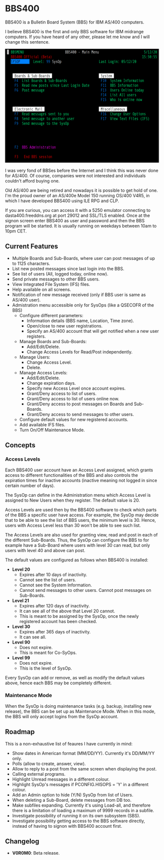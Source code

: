 # BBS400
BBS400 is a Bulletin Board System (BBS) for IBM AS/400 computers.

I believe BBS400 is the first and only BBS software for IBM midrange computers. If you have heard of any other, please let me know and I will change this sentence.

![BBS400](screenshots/mainmenu.png "BBS400")

I was very fond of BBSes before the Internet and I think this was never done for AS/400. Of course, companies were not interested and individuals couldn't afford buying one.

Old AS/400 are being retired and nowadays it is possible to get hold of one. I'm the proud owner of an AS/400e Model 150 running OS/400 V4R5, in which I have developed BBS400 using ILE RPG and CLP.

If you are curious, you can access it with a 5250 emulator connecting to dasta400.freeddns.org at port 29012 and SSL/TLS enabled. Once at the signon screen enter BBS400 as user and password and then the BBS program will be started. It is usually running on weekdays between 10am to 10pm CET.

## Current Features

* Multiple Boards and Sub-Boards, where user can post messages of up to 1125 characters.
* List new posted messages since last login into the BBS.
* See list of users (All, logged today, online now).
* Send private messages to other BBS users.
* View Integrated File System (IFS) files.
* Help available on all screens.
* Notification of new message received (only if BBS user is same as AS/400 user).
* Admistration menu accessible only for SysOps (like a QSECOFR of the BBS)
  * Configure different parameters:
    * Information details (BBS name, Location, Time zone).
    * Open/close to new user registrations.
    * Specify an AS/400 account that will get notified when a new user registers.
  * Manage Boards and Sub-Boards:
    * Add/Edit/Delete.
    * Change Access Levels for Read/Post independently.
  * Manage Users:
    * Change Access Level.
    * Delete.
  * Manage Access Levels:
    * Add/Edit/Delete.
    * Change expiration days.
    * Specify new Access Level once account expires.
    * Grant/Deny access to list of users.
    * Grant/Deny access to list of users online now.
    * Grant/Deny access to post messages on Boards and Sub-Boards.
    * Grant/Deny access to send messages to other users.
  * Configure default values for new registered accounts.
  * Add available IFS files.
  * Turn On/Off Maintenance Mode.

## Concepts

### Access Levels

Each BBS400 user account have an Access Level assigned, which grants access to different functionalities of the BBS and also controls the expiration times for inactive accounts (inactive meaning not logged in since certain number of days).
                                                                           
The SysOp can define in the Administration menu which Access Level is assigned to New Users when they register. The default value is 20.
                                                                           
Access Levels are used then by the BBS400 software to check which parts of the BBS a specific user have access. For example, the SysOp may decide that to be able to see the list of BBS users, the minimum level is 30. Hence, users with Access Level less than 30 won't be able to see such list.       

The Access Levels are also used for granting view, read and post in each of the different Sub-Boards. Thus, the SysOp can configure the BBS to for example have a Sub-Board where users with level 30 can read, but only users with level 40 and above can post.                                          
                                                                           
The default values are configured as follows when BBS400 is installed:
                                                                          
* **Level 20**
  * Expires after 10 days of inactivity.
  * Cannot see the list of users.
  * Cannot see the System Information.
  * Cannot send messages to other users. Cannot post messages on Sub-Boards.           
* **Level 21**
  * Expires after 120 days of inactivity.
  * It can see all of the above that Level 20 cannot.
  * This is meant to be assigned by the SysOp, once the newly registered account has been checked.
* **Level 30**
  * Expires after 365 days of inactivity.
  * It can see all.
* **Level 90**
  * Does not expire.
  * This is meant for Co-SyOps.
* **Level 99**
  * Does not expire.
  * This is the level of SysOp.
                                                                             
Every SysOp can add or remove, as well as modify the default values above, hence each BBS may be completely different.

### Maintenance Mode

When the SysOp is doing maintenance tasks (e.g. backup, installing new release), the BBS can be set up as Maintenance Mode. When in this mode, the BBS will only accept logins from the SysOp account.

## Roadmap

This is a non-exhaustive list of feaures I have currently in mind:

* Show dates in American format (MM/DD/YY). Currently it's DD/MM/YY only.
* Polls (allow to create, answer, view).
* Allow to reply to a post from the same screen when displaying the post.
* Calling external programs.
* Highlight Unread messages in a different colour.
* Highlight SysOp's messages if PCONFIG.HISOPS = 'Y' in a different colour.
* Add an Admin option to hide (Y/N) SysOp from list of Users.
* When deleting a Sub-Board, delete messages from DB too.
* Make subfiles expanding. Currently it's using Load-all, and therefore there is a limitation of loading a maximum of 9999 records in a subfile.
* Investigate possibility of running it on its own subsystem (SBS).
* Investigate possibility getting access to the BBS software directly, instead of having to signon with BBS400 account first.

## Changelog
                                                                           
* **V0R0M0**: Beta release.